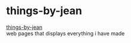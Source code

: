 # things-by-jean  
[things-by-jean](https://willeujeans.github.io/things-by-jean/)  
web pages that displays everything i have made  
